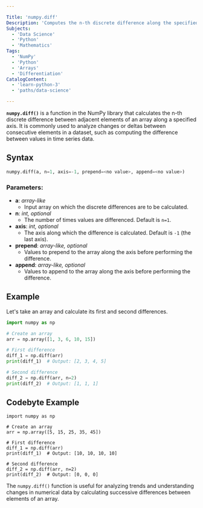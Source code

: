 ```yaml
---

Title: 'numpy.diff'  
Description: 'Computes the n-th discrete difference along the specified axis of an array.'  
Subjects:  
  - 'Data Science'  
  - 'Python'  
  - 'Mathematics'  
Tags:  
  - 'NumPy'  
  - 'Python'  
  - 'Arrays'  
  - 'Differentiation'  
CatalogContent:  
  - 'learn-python-3'  
  - 'paths/data-science'

---
```


**`numpy.diff()`** is a function in the NumPy library that calculates the n-th discrete difference between adjacent elements of an array along a specified axis. It is commonly used to analyze changes or deltas between consecutive elements in a dataset, such as computing the difference between values in time series data.

## Syntax

```python
numpy.diff(a, n=1, axis=-1, prepend=<no value>, append=<no value>)
```

### Parameters:
- **a**: _array-like_
  - Input array on which the discrete differences are to be calculated.
- **n**: _int, optional_
  - The number of times values are differenced. Default is `n=1`.
- **axis**: _int, optional_
  - The axis along which the difference is calculated. Default is `-1` (the last axis).
- **prepend**: _array-like, optional_
  - Values to prepend to the array along the axis before performing the difference.
- **append**: _array-like, optional_
  - Values to append to the array along the axis before performing the difference.

## Example

Let's take an array and calculate its first and second differences.

```python
import numpy as np

# Create an array
arr = np.array([1, 3, 6, 10, 15])

# First difference
diff_1 = np.diff(arr)
print(diff_1)  # Output: [2, 3, 4, 5]

# Second difference
diff_2 = np.diff(arr, n=2)
print(diff_2)  # Output: [1, 1, 1]
```

## Codebyte Example

```codebyte/python
import numpy as np

# Create an array
arr = np.array([5, 15, 25, 35, 45])

# First difference
diff_1 = np.diff(arr)
print(diff_1)  # Output: [10, 10, 10, 10]

# Second difference
diff_2 = np.diff(arr, n=2)
print(diff_2)  # Output: [0, 0, 0]
```

The `numpy.diff()` function is useful for analyzing trends and understanding changes in numerical data by calculating successive differences between elements of an array.

